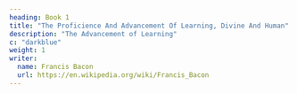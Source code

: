 ```yaml
---
heading: Book 1
title: "The Proficience And Advancement Of Learning, Divine And Human"
description: "The Advancement of Learning"
c: "darkblue"
weight: 1
writer:
  name: Francis Bacon
  url: https://en.wikipedia.org/wiki/Francis_Bacon
---
```

